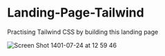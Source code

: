 # Landing-Page-Tailwind
Practising Tailwind CSS by building this landing page

![Screen Shot 1401-07-24 at 12 59 46](https://user-images.githubusercontent.com/104572982/196034336-73deacfb-b5f0-4e1f-b483-c3664bbe2a5c.jpeg)
